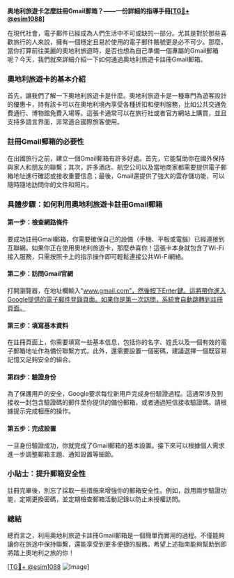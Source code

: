 **奥地利旅遊卡怎麼註冊Gmail郵箱？——一份詳細的指導手冊[[TG💪+ @esim1088](https://t.me/s/esim1088)]**

在現代社會，電子郵件已經成為人們生活中不可或缺的一部分。尤其是對於那些喜歡旅行的人來說，擁有一個穩定且易於使用的電子郵件賬號更是必不可少。那麼，當你打算前往美麗的奧地利旅遊時，是否也想為自己準備一個專屬的Gmail郵箱呢？今天，我們就來詳細介紹一下如何通過奧地利旅遊卡註冊Gmail郵箱。

### 奧地利旅遊卡的基本介紹

首先，讓我們了解一下奧地利旅遊卡是什麼。奧地利旅遊卡是一種專門為遊客設計的優惠卡，持有該卡可以在奧地利境內享受各種折扣和便利服務，比如公共交通免費通行、博物館免費入場等。這張卡通常可以在旅行社或者官方網站上購買，並且支持多語言界面，非常適合國際旅客使用。

### 註冊Gmail郵箱的必要性

在出國旅行之前，建立一個Gmail郵箱有許多好處。首先，它能幫助你在國外保持與家人和朋友的聯繫；其次，許多酒店、航空公司以及當地商家都需要提供電子郵箱地址進行確認或接收重要信息；最後，Gmail還提供了強大的雲存儲功能，可以隨時隨地訪問你的文件和照片。

### 具體步驟：如何利用奧地利旅遊卡註冊Gmail郵箱

#### 第一步：檢查網路條件

要成功註冊Gmail郵箱，你需要確保自己的設備（手機、平板或電腦）已經連接到互聯網。如果你正在使用奧地利旅遊卡，那麼恭喜你！這張卡本身就包含了Wi-Fi接入服務，只需按照卡上的指示操作即可輕鬆連接公共Wi-Fi網絡。

#### 第二步：訪問Gmail官網

打開瀏覽器，在地址欄輸入“www.gmail.com”，然後按下Enter鍵。這將帶你進入Google提供的電子郵件登錄頁面。如果你是第一次訪問，系統會自動跳轉到註冊頁面。

#### 第三步：填寫基本資料

在註冊頁面上，你需要填寫一些基本信息，包括你的名字、姓氏以及一個有效的電子郵箱地址作為備份聯繫方式。此外，還需要設置一個密碼，建議選擇一個既容易記憶又足夠安全的組合。

#### 第四步：驗證身份

為了保護用戶的安全，Google要求每位新用戶完成身份驗證過程。這通常涉及到接收一封包含驗證碼的郵件至你提供的備份郵箱，或者通過短信接收驗證碼。請根據提示完成相應的操作。

#### 第五步：完成設置

一旦身份驗證成功，你就完成了Gmail郵箱的基本設置。接下來可以根據個人需求進一步調整郵箱主題、通知設置等細節。

### 小貼士：提升郵箱安全性

註冊完畢後，別忘了採取一些措施來增強你的郵箱安全性。例如，啟用兩步驗證功能，定期更換密碼，並定期檢查郵箱活動記錄以防止未授權訪問。

### 總結

總而言之，利用奧地利旅遊卡註冊Gmail郵箱是一個簡單而實用的過程。不僅能夠讓你在旅途中保持聯繫，還能享受到更多便捷的服務。希望上述指南能夠幫助到即將踏上奧地利之旅的你！

[[TG💪+ @esim1088](https://t.me/s/esim1088) ![Image](https://i.postimg.cc/4NQfJmqS/Snipaste-2025-05-13-00-14-12.png)]